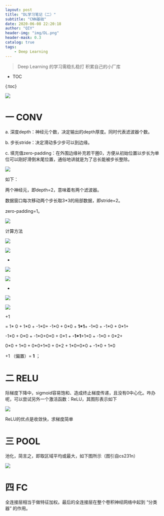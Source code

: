```yaml
---
layout: post
title: "DL学习笔记（二）"
subtitle: "CNN基础"
date: 2020-06-08 22:20:18
author: "QIY"
header-img: "img/DL.png"
header-mask: 0.3
catalog: true
tags:
    - Deep Learning
---
```


> Deep Learning 的学习需稳扎稳打 积累自己的小厂库

* TOC

{:toc}

![](media/d9259be829b1cdb3d98a399ebc56defa.jpg)

# 一 CONV

a. 深度depth：神经元个数，决定输出的depth厚度。同时代表滤波器个数。

b. 步长stride：决定滑动多少步可以到边缘。

c.
填充值zero-padding：在外围边缘补充若干圈0，方便从初始位置以步长为单位可以刚好滑倒末尾位置，通俗地讲就是为了总长能被步长整除。

![](media/46870a45bd1628814c60b8fbe055ace5.png)

如下：

两个神经元，即depth=2，意味着有两个滤波器。

数据窗口每次移动两个步长取3\*3的局部数据，即stride=2。

zero-padding=1。

![](media/aa3729e2ea758b1d80f602ecebd1d59c.png)

计算方法

![](media/ec5342395d32141f4657a47637c2ab94.png)

![](media/3eb40696b88f9fe020d6580d2e69fbcf.png)

+

![](media/1be4c3c6b4a189b770045573302cf387.png)

![](media/64218b5e6aba127598718bad82ffccda.png)

+

![](media/cfcf7e941e2295a9e10a8c303c069a0a.png)

![](media/3dfad5e133229a9be7745919d0243419.png)

\+1

= 1\* 0 + 1\*0 + -1\*0+ -1\*0 + 0\*0 + **1\*1**+ -1\*0 + -1\*0 + 0\*1+

\-1\*0 + 0\*0 + -1\*0+0\*0 + 0\*1 + **-1\*1**+1\*0 + -1\*0 + 0\*2+

0\*0 + 1\*0 + 0\*0+1\*0 + 0\*2 + 1\*0+0\*0 + -1\*0 + 1\*0

\+1 （偏置）= **1** ；

# 二 RELU

际梯度下降中，sigmoid容易饱和、造成终止梯度传递，且没有0中心化。咋办呢，可以尝试另外一个激活函数：ReLU，其图形表示如下

![](media/b6cecf94f3ecbb1a56b8455d545eea23.jpg)

ReLU的优点是收敛快，求梯度简单

# 三 POOL

池化，简言之，即取区域平均或最大，如下图所示（图引自cs231n）

![](media/d2489fe073395b5d8ce2c9b1ffec11b5.png)

# 四 FC

全连接层相当于做特征加权。最后的全连接层在整个卷积神经网络中起到 “分类器”
的作用。
